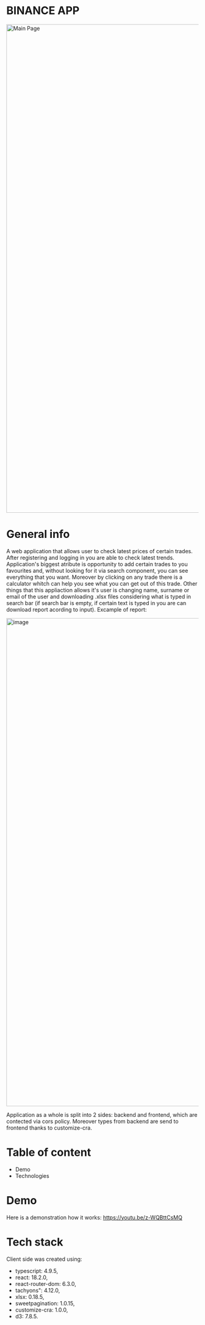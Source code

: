 # BINANCE APP
<img width="1280" alt="Main Page" src="https://github.com/Paveu99/BinanceAppFront/assets/100468919/a4169fcc-35aa-47f3-a67c-541b092e88cc">

# General info
A web application that allows user to check latest prices of certain trades. After registering and logging in you are able to check latest trends. Application's biggest atribute is opportunity to add certain trades to you favourites and, without looking for it via search component, you can see everything that you want. Moreover by clicking on any trade there is a calculator whitch can help you see what you can get out of this trade. Other things that this appliaction allows it's user is changing name, surname or email of the user and downloading .xlsx files considering what is typed in search bar (if search bar is empty, if certain text is typed in you are can download report acording to input). Excample of report:

<img width="1279" alt="image" src="https://github.com/Paveu99/BinanceAppFront/assets/100468919/61b23d5e-f4a6-488d-be01-326d9b6b75ab">

Application as a whole is split into 2 sides: backend and frontend, which are contected via cors policy. Moreover types from backend are send to frontend thanks to customize-cra.

# Table of content
- Demo
- Technologies

# Demo
Here is a demonstration how it works: https://youtu.be/z-WQBttCsMQ

# Tech stack
Client side was created using:
- typescript: 4.9.5,
- react: 18.2.0,
- react-router-dom: 6.3.0,
- tachyons": 4.12.0,
- xlsx: 0.18.5,
- sweetpagination: 1.0.15,
- customize-cra: 1.0.0,
- d3: 7.8.5.
